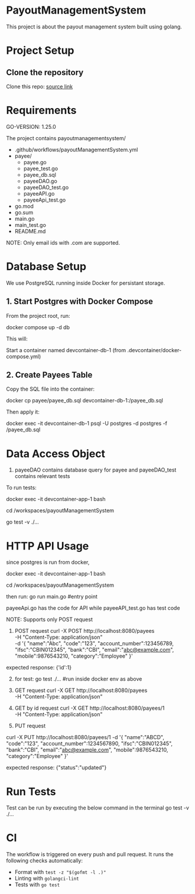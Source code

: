 # PayoutManagementSystem

This project is about the payout management system built using golang.

# Project Setup

## Clone the repository

Clone this repo: <a href = "https://github.com/Swarathmica-infraspec/payoutManagementSystem"> source link  </a>

# Requirements

GO-VERSION: 1.25.0

The project contains payoutmanagementsystem/ <br>
- .github/workflows/payoutManagementSystem.yml <br>
- payee/
  - payee.go <br>
  - payee_test.go <br>
  - payee_db.sql <br>
  - payeeDAO.go <br>
  - payeeDAO_test.go <br>
  - payeeAPI.go <br>
  - payeeApi_test.go <br>
- go.mod <br>
- go.sum <br>
- main.go <br>
- main_test.go <br>
- README.md <br>

NOTE: Only email ids with .com are supported.


# Database Setup

We use PostgreSQL running inside Docker for persistant storage.

## 1. Start Postgres with Docker Compose

From the project root, run:

docker compose up -d db


This will:

Start a container named devcontainer-db-1 (from .devcontainer/docker-compose.yml)


## 2. Create Payees Table

Copy the SQL file into the container:

docker cp payee/payee_db.sql devcontainer-db-1:/payee_db.sql


Then apply it:

docker exec -it devcontainer-db-1 psql -U postgres -d postgres -f /payee_db.sql


# Data Access Object

1. payeeDAO contains database query for payee and payeeDAO_test contains relevant tests

To run tests:

docker exec -it devcontainer-app-1 bash

cd /workspaces/payoutManagementSystem

go test -v ./...


# HTTP API Usage

since postgres is run from docker, 

docker exec -it devcontainer-app-1 bash

cd /workspaces/payoutManagementSystem

then run: go run main.go #entry point

payeeApi.go has the code for API while payeeAPI_test.go has test code

NOTE: Supports only POST request

1. POST request 
curl -X POST http://localhost:8080/payees \
  -H "Content-Type: application/json" \
  -d '{
    "name":"Abc",
    "code":"123",
    "account_number":123456789,
    "ifsc":"CBIN012345",
    "bank":"CBI",
    "email":"abc@example.com",
    "mobile":9876543210,
    "category":"Employee"
  }'

expected response: {'id':1}

2. for test: go test ./...  #run inside docker env as above

3. GET request
curl -X GET http://localhost:8080/payees \
  -H "Content-Type: application/json"

4. GET by id request
curl -X GET http://localhost:8080/payees/1 \
  -H "Content-Type: application/json"

5. PUT request

<!-- SUPPOSE THE ROW GIVEN IN POST IS PRESENT IN DB -->
curl -X PUT http://localhost:8080/payees/1
  -d '{
    "name":"ABCD",
    "code":"123",
    "account_number":1234567890,
    "ifsc":"CBIN012345",
    "bank":"CBI",
    "email":"abc@example.com",
    "mobile":9876543210,
    "category":"Employee"
  }'

  expected response: {"status":"updated"}

# Run Tests

Test can be run by executing the below command in the terminal
  go test -v ./...

# CI

The workflow is triggered on every push and pull request.
It runs the following checks automatically:
- Format with `test -z "$(gofmt -l .)"`
- Linting with `golangci-lint`
- Tests with `go test`
